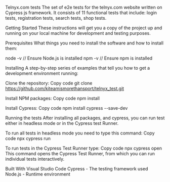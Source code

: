 Telnyx.com tests
The set of e2e tests for the telnyx.com website written on Cypress js framework. It consists of 11 functional tests that include: login tests, registration tests, search tests, shop tests.

Getting Started
These instructions will get you a copy of the project up and running on your local machine for development and testing purposes.

Prerequisites
What things you need to install the software and how to install them:

node -v // Ensure Node.js is installed
npm -v // Ensure npm is installed

Installing
A step-by-step series of examples that tell you how to get a development environment running:

Clone the repository:
Copy code
git clone https://github.com/kiteamismorethansport/telnyx_test.git

Install NPM packages:
Copy code
npm install

Install Cypress:
Copy code
npm install cypress --save-dev

Running the tests
After installing all packages, and cypress, you can run test either in headless mode or in the Cypress test Runner.

To run all tests in headless mode you need to type this command:
Copy code
npx cypress run

To run tests in the Cypress Test Runner type:
Copy code
npx cypress open
This command opens the Cypress Test Runner, from which you can run individual tests interactively.

Built With
Visual Studio Code
Cypress - The testing framework used
Node.js - Runtime environment